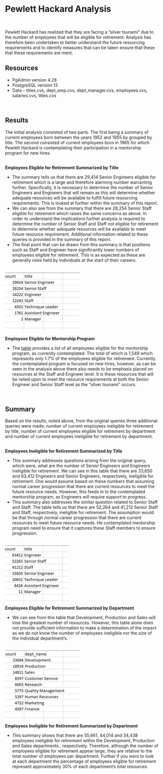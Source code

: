 <h1>Pewlett Hackard Analysis</h1>
<br>
<p>Pewlett Hackard has realized that they are facing a “silver tsunami” due to the number of employees that will be eligible for retirement.  Analysis has therefore been undertaken to better understand the future resourcing requirements and to identify measures that can be taken ensure that these that these requirements are ment.</p>
<h2>Resources</h2>
<ul>
<li>PgAdmin version 4.28</li>
<li>PostgreSQL version 13</li>
<li>Data – titles.cvs, dept_emp.cvs, dept_manager.cvs, employees.cvs, salaries.cvs, titles.cvs</li>
</ul>
<br>
<h2>Results</h2>
The initial analysis consisted of two parts.  The first being a summary of current employees born between the years 1952 and 1955 by grouped by title.  The second consisted of current employees born in 1965 for which Pewlett Hackard is contemplating their participation in a mentorship program for new hires.</p>
<br>
<b>Employees Eligible for Retirement Summarized by Title</b>
<br>
<ul>
<li>The summary tells us that there are 29,414 Senior Engineers eligible for retirement which is a large and therefore alarming number warranting further.  Specifically, it is necessary to determine the number of Senior Engineers and Engineers that will remain as this will determine whether adequate resources will be available to fulfill future resourcing requirements.  This is looked at further within the summary of this report.</li>
<li>We can also see from the summary that there are 28,254 Senior Staff eligible for retirement which raises the same concerns as above. In order to understand the implications further analysis is required to determine the number of Senior Staff and Staff not eligible for retirement to determine whether adequate resources will be available to meet future resource requirement.  Additional information related to these queries is provided in the summary of this report.</li>
<li>The final point that can be drawn from this summary is that positions such as Staff and Engineer have significantly lower numbers of employees eligible for retirement.  This is as expected as these are generally roles held by individuals at the start of their careers.</li>
</ul>
<br>
<img src="https://github.com/bedwardssmith/Pewlett-Hackard-Analysis/blob/main/Analysis_Projects_Folder/Pewlett_Hackard_Analysis_Folder/Data/retiring_titles_sum.png" align=”middle”>
<br>

<b>Employees Eligible for Mentorship Program</b>
<br>
<ul>
<li>The <a href=” https://github.com/bedwardssmith/Pewlett-Hackard-Analysis/blob/main/Analysis_Projects_Folder/Pewlett_Hackard_Analysis_Folder/Data/mentorship_eligibility.csv">table</a> provides a list of all employees eligible for the mentorship program, as currently contemplated.  The total of which is 1,549 which represents only 1.7% of the employees eligible for retirement.  Currently the contemplated program is focused on new hires, however, as can be seen in the analysis above there also needs to be emphasis placed on resources at the Staff and Engineer level.  It is these resources that will be relied upon to meet the resource requirements at both the Senior Engineer and Senior Staff level as the “silver tsunami” occurs.</li>
</ul>
<br>
<h2>Summary</h2>
<p>Based on the results, noted above, from the original queries three additional queries were made; number of current employees ineligible for retirement by title, number of current employees eligible for retirement by department and number of current employees ineligible for retirement by department.</p>
<br>
<b>Employees Ineligible for Retirement Summarized by Title</b>
<ul>
<li>This summary addresses questions arising from the original query, which were, what are the number of Senior Engineers and Engineers ineligible for retirement.   We can see in this table that there are 33,650 and 63,412 Engineers and Senior Engineers, respectively, ineligible for retirement.  One would assume based on these numbers that assuming normal career progression that there are current resources to meet the future resource needs.  However, this feeds in to the contemplated mentorship program, as Engineers will require support to progress.</li>
<li>This summary also addresses the similar question related to Senior Staff and Staff.  The table tells us that there are 52,264 and 41,212 Senior Staff and Staff, respectively, ineligible for retirement.  The assumption would be that through normal career progression that there are current resources to meet future resource needs.  He contemplated mentorship program need to ensure that it captures these Staff members to ensure progression.</li>
</ul>
<br>
<img src="https://github.com/bedwardssmith/Pewlett-Hackard-Analysis/blob/main/Analysis_Projects_Folder/Pewlett_Hackard_Analysis_Folder/Data/ineligible_title_sum.png" align=”middle”>
<br>
<b>Employees Eligible for Retirement Summarized by Department</b>
<ul>
<li>We can see from this table that Development, Production and Sales will lose the greatest number of resources.  However, this table alone does not provide sufficient information to make a determination of the impact as we do not know the number of employees ineligible nor the size of the individual department’s.</li>
</ul>
<br>
<img src="https://github.com/bedwardssmith/Pewlett-Hackard-Analysis/blob/main/Analysis_Projects_Folder/Pewlett_Hackard_Analysis_Folder/Data/retiring_dept_sum.png" align=”middle”>
<br>
<b>Employees Ineligible for Retirement Summarized by Department</b>
<ul>
<li>This summary shows that there are 55,661, 44,014 and 34,438 employees ineligible for retirement within the Development, Production and Sales departments , respectively.  Therefore, although the number of employees eligible for retirement appear large, they are relative to the total number of employees per department.  Further if you were to look at each department the percentage of employees eligible for retirement represent approximately 30% of each department’s total resources.</li>
</ul>
<br>
<img scr="https://github.com/bedwardssmith/Pewlett-Hackard-Analysis/blob/main/Analysis_Projects_Folder/Pewlett_Hackard_Analysis_Folder/Data/retiring_dept_sum.png"  align=”middle">











